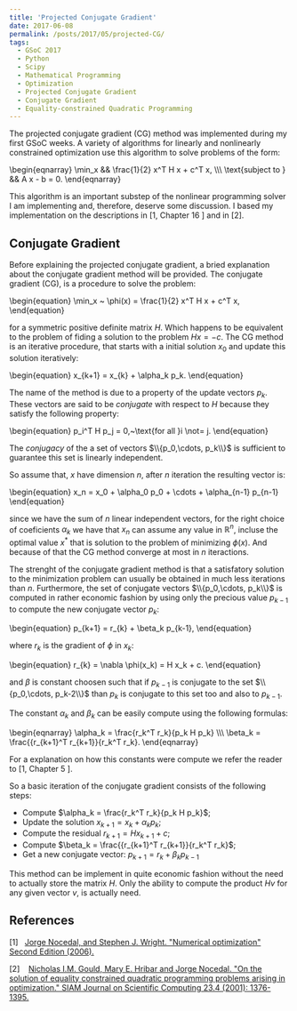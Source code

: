 ```yaml
---
title: 'Projected Conjugate Gradient'
date: 2017-06-08
permalink: /posts/2017/05/projected-CG/
tags:
  - GSoC 2017
  - Python
  - Scipy
  - Mathematical Programming
  - Optimization
  - Projected Conjugate Gradient
  - Conjugate Gradient
  - Equality-constrained Quadratic Programming
---
```


The projected conjugate gradient (CG) method was implemented during my first
GSoC weeks. A variety of algorithms for linearly and nonlinearly constrained
optimization use this algorithm to solve problems of the form:

\begin{eqnarray}
  \min_x && \frac{1}{2} x^T H x + c^T x, \\\\\\
   \text{subject to } && A x - b = 0.
\end{eqnarray}

This algorithm is an important substep of the nonlinear programming solver
I am implementing and, therefore, deserve some discussion. I based
my implementation on the descriptions in \[1, Chapter 16 \] 
and in \[2\].

Conjugate Gradient
------------------

Before explaining the projected conjugate gradient, a bried explanation about
the conjugate gradient method will be provided. The conjugate gradient (CG), is a
procedure to solve the problem:

\begin{equation}
  \min_x ~ \phi(x) = \frac{1}{2} x^T H x + c^T x,
\end{equation}

for a symmetric positive definite matrix $H$. Which happens to be equivalent to the problem
of fiding a solution to the problem $H x = -c$. The CG method is an iterative procedure,
that starts with a initial solution $x_0$ and update this solution iteratively:

\begin{equation}
  x_{k+1} = x_{k} + \alpha_k p_k.
\end{equation}

The name of the method is due to a property of the update vectors $p_k$. These vectors
are said to be *conjugate* with respect to $H$ because they satisfy the following
property:

\begin{equation}
  p_i^T H p_j = 0,~\text{for all }i \not= j.
\end{equation}

The *conjugacy* of the a set of vectors $\\{p_0,\cdots, p_k\\}$ is sufficient
to guarantee this set is linearly independent.

So assume that, $x$ have dimension $n$, after $n$ iteration the resulting vector is:

\begin{equation}
  x_n = x_0 + \alpha_0 p_0 + \cdots + \alpha_{n-1} p_{n-1} 
\end{equation}

since we have the sum of $n$ linear independent vectors, for the
right choice of coeficients $\alpha_k$ we have that $x_n$ can assume
any value in $\mathbb{R}^n$, incluse the optimal value $x^*$ that
is solution to the problem of minimizing $\phi(x)$. And because
of that the CG method converge at most in $n$ iteractions.

The strenght of the conjugate gradient method is that
a satisfatory solution to the minimization problem
can usually be obtained in much less iterations than $n$.
Furthermore, the set of conjugate vectors $\\{p_0,\cdots, p_k\\}$
is computed in rather economic fashion by using only the precious
value $p_{k-1}$ to compute the new conjugate vector $p_k$:

\begin{equation}
  p_{k+1} = r_{k} + \beta_k p_{k-1},
\end{equation}

where $r_k$ is the gradient of $\phi$ in $x_k$:

\begin{equation}
  r_{k} = \nabla \phi(x_k) = H x_k + c.
\end{equation}

and $\beta$ is constant choosen such that if $p_{k-1}$
is conjugate to the set $\\{p_0,\cdots, p_k-2\\}$
than  $p_{k}$ is conjugate to this set too and also to $p_{k-1}$.

The constant $\alpha_k$ and $\beta_k$ can be easily compute using the following
formulas:

\begin{eqnarray}
	\alpha_k = \frac{r_k^T r_k}{p_k H p_k} \\\\\\
    \beta_k = \frac{{r_{k+1}^T r_{k+1}}{r_k^T r_k}.
\end{eqnarray}

For a explanation on how this constants were compute we refer the
reader to \[1, Chapter 5 \].

So a basic iteration of the conjugate gradient consists of the following steps:
- Compute $\alpha_k = \frac{r_k^T r_k}{p_k H p_k}$;
- Update the solution $x_{k+1} = x_{k} + \alpha_k p_k$;
- Compute the residual $r_{k+1} = H x_{k+1} + c$;
- Compute $\beta_k = \frac{{r_{k+1}^T r_{k+1}}{r_k^T r_k}$;
- Get a new conjugate vector: $p_{k+1} = r_{k} + \beta_k p_{k-1}$

This method can be implement in quite economic fashion without the need to
actually store the matrix $H$. Only the ability to compute the product
$H v$ for any given vector $v$, is actually need.



References
----------
\[1\]&nbsp;&nbsp;&nbsp;[Jorge Nocedal, and Stephen J. Wright. "Numerical optimization"
Second Edition (2006).][1]

\[2\]&nbsp;&nbsp;&nbsp; [Nicholas I.M. Gould, Mary E. Hribar and Jorge Nocedal.
"On the solution of equality constrained quadratic programming problems arising
in optimization." SIAM Journal on Scientific Computing 23.4 (2001): 1376-1395.][2]

[1]: http://www.bioinfo.org.cn/~wangchao/maa/Numerical_Optimization.pdf
[2]: https://pdfs.semanticscholar.org/d959/8c935921efb5c4459fd6c55cf501cd578b45.pdf
